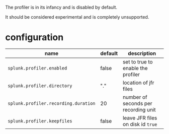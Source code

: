 
The profiler is in its infancy and is disabled by default.

It should be considered experimental and is completely unsupported.

# configuration

| name                                | default | description                          |
|-------------------------------------|---------|--------------------------------------|
|`splunk.profiler.enabled`            | false   | set to true to enable the profiler   |
|`splunk.profiler.directory`          | "."     | location of jfr files                |
|`splunk.profiler.recording.duration` | 20      | number of seconds per recording unit |
|`splunk.profiler.keepfiles`          | false   | leave JFR files on disk id `true`    |

